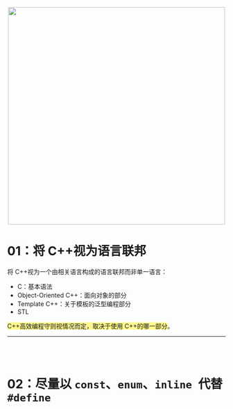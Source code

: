 <div align="center"> <img src="https://picture-in-md.oss-cn-guangzhou.aliyuncs.com/dd36d385e21c3eaa5752328a76e7f1f.jpg" width = 500 /> </div>



# 01：将 C++视为语言联邦

将 C++视为一个由相关语言构成的语言联邦而非单一语言：
- C：基本语法
- Object-Oriented C++：面向对象的部分
- Template C++：关于模板的泛型编程部分
- STL

<span style="background:#fff88f">C++高效编程守则视情况而定，取决于使用 C++的哪一部分</span>。

---

<br/>


<br/>

# 02：尽量以 `const`、`enum`、`inline `代替 `#define`


